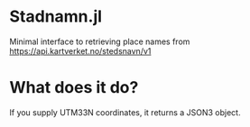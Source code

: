 # Stadnamn.jl
Minimal interface to retrieving place names from https://api.kartverket.no/stedsnavn/v1


# What does it do?

If you supply UTM33N coordinates, it returns a JSON3 object.

